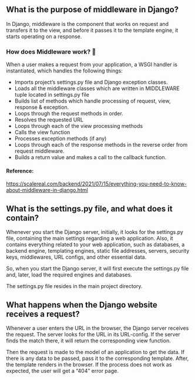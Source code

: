 ## What is the purpose of middleware in Django?
In Django, middleware is the component that works on request and transfers it to the view, and before it passes it to the template engine, 
it starts operating on a response.

### How does Middleware work? 🤔

When a user makes a request from your application, a WSGI handler is instantiated, which handles the following things:

- Imports project’s settings.py file and Django exception classes.
- Loads all the middleware classes which are written in MIDDLEWARE tuple located in settings.py file
- Builds list of methods which handle processing of request, view, response & exception.
- Loops through the request methods in order.
- Resolves the requested URL
- Loops through each of the view processing methods
- Calls the view function
- Processes exception methods (if any)
- Loops through each of the response methods in the reverse order from request middleware.
- Builds a return value and makes a call to the callback function.

#### Reference: 
https://scalereal.com/backend/2021/07/15/everything-you-need-to-know-about-middleware-in-django.html

## What is the settings.py file, and what does it contain?
Whenever you start the Django server, initially, it looks for the settings.py file, containing the main settings regarding a web application. Also, it contains everything related to your web application, such as databases, a backend engine, templating engines, static file addresses, servers, security keys, middlewares, URL configs, and other essential data.

So, when you start the Django server, it will first execute the settings.py file and, later, load the required engines and databases.

The settings.py file resides in the main project directory.

## What happens when the Django website receives a request?
Whenever a user enters the URL in the browser, the Django server receives the request. The server looks for the URL in its URL-config. If the server finds the match there, it will return the corresponding view function.

Then the request is made to the model of an application to get the data. If there is any data to be passed, pass it to the corresponding template. After, the template renders in the browser. If the process does not work as expected, the user will get a “404” error page.

